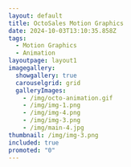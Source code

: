 ```yaml
---
layout: default
title: OctoSales Motion Graphics
date: 2024-10-03T13:10:35.858Z
tags:
  - Motion Graphics
  - Animation
layoutpage: layout1
imagegallery:
  showgallery: true
  carouselgrid: grid
  galleryImages:
    - /img/octo-animation.gif 
    - /img/img-1.png
    - /img/img-4.png
    - /img/img-3.png
    - /img/main-4.jpg
thumbnail: /img/img-3.png
included: true
promoted: "0"
---
```


<template>
  <div class="chicken-swag-container">
    <p>This a short animation made for OctoSales to explain what the company does.</p>
    <MyComponent />
    <SearchBox />
  </div>
</template>

